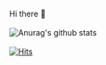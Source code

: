 Hi there 👋
<br>
<br>
![Anurag's github stats](https://github-readme-stats.vercel.app/api?username=jun111haha&show_icons=true&theme=tokyonight)
<br>
<br>
[![Hits](https://hits.seeyoufarm.com/api/count/incr/badge.svg?url=https%3A%2F%2Fgithub.com%2Ffomagran&count_bg=%2379C83D&title_bg=%23555555&icon=&icon_color=%23E7E7E7&title=hits&edge_flat=false)](https://hits.seeyoufarm.com)
